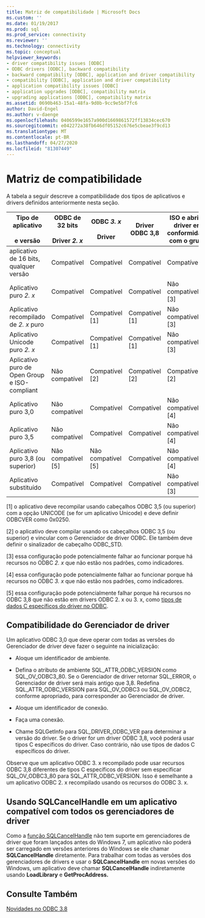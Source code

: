 ```yaml
---
title: Matriz de compatibilidade | Microsoft Docs
ms.custom: ''
ms.date: 01/19/2017
ms.prod: sql
ms.prod_service: connectivity
ms.reviewer: ''
ms.technology: connectivity
ms.topic: conceptual
helpviewer_keywords:
- driver compatibility issues [ODBC]
- ODBC drivers [ODBC], backward compatibility
- backward compatibility [ODBC], application and driver compatibility
- compatibility [ODBC], application and driver compatibility
- application compatibility issues [ODBC]
- application upgrades [ODBC], compatibility matrix
- upgrading applications [ODBC], compatibility matrix
ms.assetid: 0690b463-15a1-48fa-9d0b-9cc9e5bf7fc6
author: David-Engel
ms.author: v-daenge
ms.openlocfilehash: 0406599e1657a900d1669861572ff13834cec670
ms.sourcegitcommit: e042272a38fb646df05152c676e5cbeae3f9cd13
ms.translationtype: MT
ms.contentlocale: pt-BR
ms.lasthandoff: 04/27/2020
ms.locfileid: "81307449"
---
```

# <a name="compatibility-matrix"></a>Matriz de compatibilidade
A tabela a seguir descreve a compatibilidade dos tipos de aplicativos e drivers definidos anteriormente nesta seção.  
  
|Tipo de aplicativo<br /><br /> e versão|ODBC de 32 bits<br /><br /> Driver *2. x*|ODBC *3. x*<br /><br /> Driver|Driver ODBC 3,8|ISO e abrir o driver em conformidade com o grupo|  
|--------------------------------------|-----------------------------------|---------------------------|---------------------|-----------------------------------------|  
|aplicativo de 16 bits, qualquer versão|Compatível|Compatível|Compatível|Compatível|  
|Aplicativo puro *2. x*|Compatível|Compatível|Compatível|Não compatível [3]|  
|Aplicativo recompilado de *2. x* puro|Compatível|Compatível [1]|Compatível [1]|Não compatível [3]|  
|Aplicativo Unicode puro *2. x*|Compatível|Compatível [1]|Compatível [1]|Não compatível [3]|  
|Aplicativo puro de Open Group e ISO-compliant|Não compatível|Compatível [2]|Compatível [2]|Compatível [2]|  
|Aplicativo puro 3,0|Não compatível|Compatível|Compatível|Não compatível [4]|  
|Aplicativo puro 3,5|Não compatível|Compatível|Compatível|Não compatível [4]|  
|Aplicativo puro 3,8 (ou superior)|Não compatível [5]|Não compatível [5]|Compatível|Não compatível [4]|  
|Aplicativo substituído|Compatível|Compatível|Compatível|Não compatível [3]|  
  
 [1] o aplicativo deve recompilar usando cabeçalhos ODBC 3,5 (ou superior) com a opção UNICODE (se for um aplicativo Unicode) e deve definir ODBCVER como 0x0250.  
  
 [2] o aplicativo deve compilar usando os cabeçalhos ODBC 3,5 (ou superior) e vincular com o Gerenciador de driver ODBC. Ele também deve definir o sinalizador de cabeçalho ODBC_STD.  
  
 [3] essa configuração pode potencialmente falhar ao funcionar porque há recursos no ODBC *2. x* que não estão nos padrões, como indicadores.  
  
 [4] essa configuração pode potencialmente falhar ao funcionar porque há recursos no ODBC *3. x* que não estão nos padrões, como indicadores.  
  
 [5] essa configuração pode potencialmente falhar porque há recursos no ODBC 3,8 que não estão em drivers ODBC 2. x ou 3. x, como [tipos de dados C específicos do driver no ODBC](../../../odbc/reference/develop-app/c-data-types-in-odbc.md).  
  
## <a name="driver-manager-compatibility"></a>Compatibilidade do Gerenciador de driver  
 Um aplicativo ODBC 3,0 que deve operar com todas as versões do Gerenciador de driver deve fazer o seguinte na inicialização:  
  
-   Aloque um identificador de ambiente.  
  
-   Defina o atributo de ambiente SQL_ATTR_ODBC_VERSION como SQL_OV_ODBC3_80. Se o Gerenciador de driver retornar SQL_ERROR, o Gerenciador de driver será mais antigo que 3,8. Redefina SQL_ATTR_ODBC_VERSION para SQL_OV_ODBC3 ou SQL_OV_ODBC2, conforme apropriado, para corresponder ao Gerenciador de driver.  
  
-   Aloque um identificador de conexão.  
  
-   Faça uma conexão.  
  
-   Chame SQLGetInfo para SQL_DRIVER_ODBC_VER para determinar a versão do driver. Se o driver for um driver ODBC 3,8, você poderá usar tipos C específicos do driver. Caso contrário, não use tipos de dados C específicos do driver.  
  
 Observe que um aplicativo ODBC 3. x recompilado pode usar recursos ODBC 3,8 diferentes de tipos C específicos do driver sem especificar SQL_OV_ODBC3_80 para SQL_ATTR_ODBC_VERSION. Isso é semelhante a um aplicativo ODBC 2. x recompilado usando os recursos do ODBC 3. x.  
  
## <a name="using-sqlcancelhandle-in-an-application-compatible-with-all-driver-managers"></a>Usando SQLCancelHandle em um aplicativo compatível com todos os gerenciadores de driver  
 Como a [função SQLCancelHandle](../../../odbc/reference/syntax/sqlcancelhandle-function.md) não tem suporte em gerenciadores de driver que foram lançados antes do Windows 7, um aplicativo não poderá ser carregado em versões anteriores do Windows se ele chamar **SQLCancelHandle** diretamente. Para trabalhar com todas as versões dos gerenciadores de drivers e usar o **SQLCancelHandle** em novas versões do Windows, um aplicativo deve chamar **SQLCancelHandle** indiretamente usando **LoadLibrary** e **GetProcAddress.**  
  
## <a name="see-also"></a>Consulte Também  
 [Novidades no ODBC 3.8](../../../odbc/reference/what-s-new-in-odbc-3-8.md)
